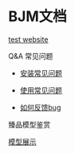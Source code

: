 # BJM文档

[test website](https://sketchfab.com/models/02bdb901643c4a8e99158e2c9327f6fe/embed?ui_theme=dark ':include :type=iframe width=10% height=720px')

Q&A 常见问题

+ [安装常见问题](./QA/安装常见问题.md)

+ [使用常见问题](./QA/使用常见问题.md)

+ [如何反馈bug](./QA/bugReport.md)

臻品模型鉴赏

[模型展示](./Show/models.md)